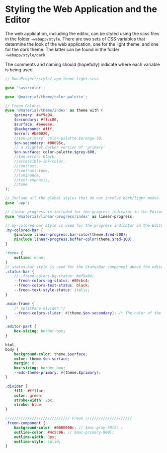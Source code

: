 # Styling the Web Application and the Editor

The web application, including the editor, can be styled using the scss files in the folder `~webapp/style`. There are two sets of
CSS variables that determine the look of the web application, one for the light theme, and one for the dark theme.
The latter can be found in the folder `~webapp/style/dark`.

The comments and naming should (hopefully) indicate where each variable is being used.

```scss
// DocuProject/style/_app_theme-light.scss

@use 'sass:color';

@use '@material/theme/color-palette';

// Freon Colors!!
@use '@material/theme/index' as theme with (
	$primary: #4f9a94,
	$secondary: #ffcc80,
	$surface: #eeeeee,
	$background: #fff,
	$error: #b00020,
	//$on-primary: color-palette.$orange-50,
	$on-secondary: #00695c,
	// a slighter darker version of 'primary'
	$on-surface: color-palette.$grey-600,
	//$on-error: black,
	//accessible-ink-color,
	//contrast,
	//contrast-tone,
	//luminance,
	//text-emphasis,
	//tone
);

// Include all the global styles that do not involve dark/light modes.
@use 'app';

// linear-progress is included for the progress indicator in the EditorPart component
@use '@material/linear-progress/index' as linear-progress;

// my-colored-bar style is used for the progress indicator in the EditorPart component
.my-colored-bar {
	@include linear-progress.bar-color(theme.$red-500);
	@include linear-progress.buffer-color(theme.$red-100);
}

:focus {
	outline: none;
}
// status-bar style is used for the StatusBar component above the editor
.status-bar {
	//--freon-colors-bg-status: #4f9a94;
	--freon-colors-bg-status: #80cbc4;
	--freon-colors-text-status: black;
	--freon-text-style-status: italic;
}

.main-frame {
	/* SplitPane divider */
	--freon-colors-slider: #{theme.$on-secondary}; /* The color of the slider between the error/search pane and the editor */
}

.editor-part {
	box-sizing: border-box;
}

html,
body {
	background-color: theme.$surface;
	color: theme.$on-surface;
	margin: 0;
	box-sizing: border-box;
	--mdc-theme-primary: #{theme.$primary};
}

.divider {
	fill: #ff11ac;
	color: green;
	stroke-width: 2px;
	stroke: blue;
}

///////////////////////////// Freon /////////////////////
.freon-component {
	background-color: #0000000c; // $mac-gray-50t2: ;
	outline-color: #4c5c96; // $mac-primary-900};
	outline-width: 0px;
	outline-style: solid;
}
```
